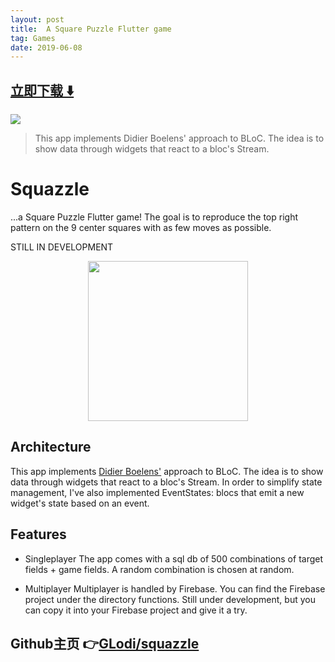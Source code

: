 ```yaml
---
layout: post
title:  A Square Puzzle Flutter game
tag: Games
date: 2019-06-08
---
```


 


## [立即下载 ️⬇️ ](https://codeload.github.com/GLodi/squazzle/zip/master) 
<p-1> 

 
![](https://flutterawesome.com/content/images/2019/06/squazzle-1.jpg)
 
>
> This app implements Didier Boelens' approach to BLoC. The idea is to show data through widgets that react to a bloc's Stream.
>

 
# Squazzle

...a Square Puzzle Flutter game! The goal is to reproduce the top right pattern
on the 9 center squares with as few moves as possible.

STILL IN DEVELOPMENT 

<div align="center">
	<img src="https://raw.githubusercontent.com/GLodi/squazzle/master/gfx/screen.png" width="256"/>
</div>

## Architecture

This app implements [Didier Boelens'](https://www.didierboelens.com/2018/12/reactive-programming---streams---bloc---practical-use-cases/) approach to BLoC.
The idea is to show data through widgets that react to a bloc's Stream.
In order to simplify state management, I've also implemented EventStates: 
blocs that emit a new widget's state based on an event.

## Features

  - Singleplayer
 The app comes with a sql db of 500 combinations of target fields + game fields. A random 
 combination is chosen at random.
 
  - Multiplayer
Multiplayer is handled by Firebase. You can find the Firebase project under the directory functions. 
Still under development, but you can copy it into your Firebase project and give it a try.

## Github主页 👉[GLodi/squazzle](http://github.com/GLodi/squazzle)